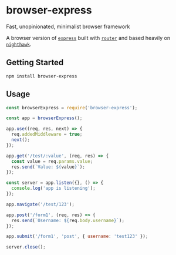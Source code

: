 # browser-express
Fast, unopinionated, minimalist browser framework

A browser version of [```express```](http://expressjs.com/) built with [```router```](https://github.com/pillarjs/router) and based heavily on [```nighthawk```](https://github.com/wesleytodd/nighthawk).

## Getting Started

```npm install browser-express```

## Usage

```js
const browserExpress = require('browser-express');

const app = browserExpress();

app.use((req, res, next) => {
  req.addedMiddleware = true;
  next();
});

app.get('/test/:value', (req, res) => {
  const value = req.params.value;
  res.send(`Value: ${value}`);
});

const server = app.listen({}, () => {
  console.log('app is listening');
});

app.navigate('/test/123');

app.post('/form1', (req, res) => {
  res.send(`Username: ${req.body.username}`);
});

app.submit('/form1', 'post', { username: 'test123' });

server.close();
```
